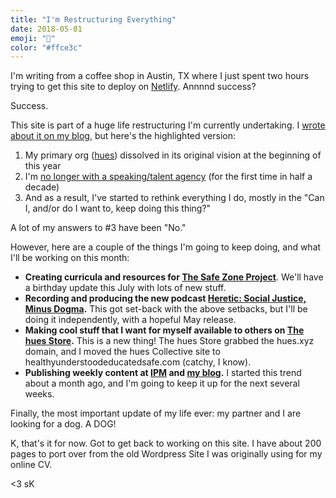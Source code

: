 ```yaml
---
title: "I'm Restructuring Everything"
date: 2018-05-01
emoji: "🚧"
color: "#ffce3c"
---
```


I'm writing from a coffee shop in Austin, TX where I just spent two hours trying to get this site to deploy on [Netlify](http://netlify.com). Annnnd success?

Success.

This site is part of a huge life restructuring I'm currently undertaking. I [wrote about it on my blog](http://samkillermann.com/after-7-years-doing-this-work-im-re-branding-heres-how-im-making-decisions/), but here's the highlighted version:

1. My primary org ([hues](http://hues.xyz)) dissolved in its original vision at the beginning of this year
2. I'm [no longer with a speaking/talent agency](http://itspronouncedmetrosexual.com/2018/02/announcement-im-no-longer-affiliated-talent-agency-manager/) (for the first time in half a decade)
3. And as a result, I've started to rethink everything I do, mostly in the "Can I, and/or do I want to, keep doing this thing?"

A lot of my answers to #3 have been "No."

However, here are a couple of the things I'm going to keep doing, and what I'll be working on this month:

- **Creating curricula and resources for [The Safe Zone Project](http://thesafezoneproject.com)**. We'll have a birthday update this July with lots of new stuff.
- **Recording and producing the new podcast [Heretic: Social Justice, Minus Dogma](http://hereticpodcast.com).** This got set-back with the above setbacks, but I'll be doing it independently, with a hopeful May release.
- **Making cool stuff that I want for myself available to others on [The hues Store](http://hues.xyz).** This is a new thing! The hues Store grabbed the hues.xyz domain, and I moved the hues Collective site to healthyunderstoodeducatedsafe.com (catchy, I know).
- **Publishing weekly content at [IPM](http://itspronouncedmetrosexual.com) and [my blog](http://samkillermann.com).** I started this trend about a month ago, and I'm going to keep it up for the next several weeks.

Finally, the most important update of my life ever: my partner and I are looking for a dog. A DOG!

K, that's it for now. Got to get back to working on this site. I have about 200 pages to port over from the old Wordpress Site I was originally using for my online CV.

<3 sK
